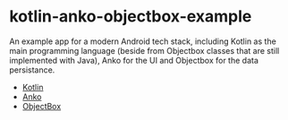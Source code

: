 # kotlin-anko-objectbox-example

An example app for a modern Android tech stack, including Kotlin as the main programming language (beside from Objectbox classes that are still implemented with Java), Anko for the UI and Objectbox for the data persistance.

- [Kotlin](http://kotlinlang.org/)
- [Anko](https://github.com/Kotlin/anko)
- [ObjectBox](https://github.com/greenrobot/ObjectBox)

